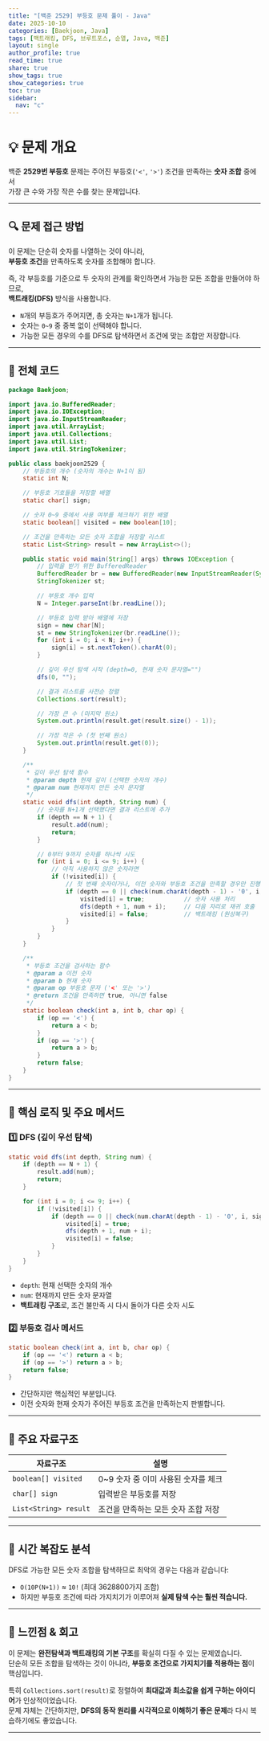 ```yaml
---
title: "[백준 2529] 부등호 문제 풀이 - Java"
date: 2025-10-10
categories: [Baekjoon, Java]
tags: [백트래킹, DFS, 브루트포스, 순열, Java, 백준]
layout: single
author_profile: true
read_time: true
share: true
show_tags: true
show_categories: true
toc: true
sidebar:
  nav: "c"
---
```


# 💡 문제 개요

백준 **2529번 부등호** 문제는 주어진 부등호(`'<'`, `'>'`) 조건을 만족하는 **숫자 조합** 중에서  
가장 큰 수와 가장 작은 수를 찾는 문제입니다.

---

## 🔍 문제 접근 방법

이 문제는 단순히 숫자를 나열하는 것이 아니라,  
**부등호 조건**을 만족하도록 숫자를 조합해야 합니다.

즉, 각 부등호를 기준으로 두 숫자의 관계를 확인하면서 가능한 모든 조합을 만들어야 하므로,  
**백트래킹(DFS)** 방식을 사용합니다.

- `N`개의 부등호가 주어지면, 총 숫자는 `N+1`개가 됩니다.
- 숫자는 `0~9` 중 중복 없이 선택해야 합니다.
- 가능한 모든 경우의 수를 DFS로 탐색하면서 조건에 맞는 조합만 저장합니다.

---

## 📜 전체 코드

```java
package Baekjoon;

import java.io.BufferedReader;
import java.io.IOException;
import java.io.InputStreamReader;
import java.util.ArrayList;
import java.util.Collections;
import java.util.List;
import java.util.StringTokenizer;

public class baekjoon2529 {
    // 부등호의 개수 (숫자의 개수는 N+1이 됨)
    static int N;

    // 부등호 기호들을 저장할 배열
    static char[] sign;

    // 숫자 0~9 중에서 사용 여부를 체크하기 위한 배열
    static boolean[] visited = new boolean[10];

    // 조건을 만족하는 모든 숫자 조합을 저장할 리스트
    static List<String> result = new ArrayList<>();

    public static void main(String[] args) throws IOException {
        // 입력을 받기 위한 BufferedReader
        BufferedReader br = new BufferedReader(new InputStreamReader(System.in));
        StringTokenizer st;

        // 부등호 개수 입력
        N = Integer.parseInt(br.readLine());

        // 부등호 입력 받아 배열에 저장
        sign = new char[N];
        st = new StringTokenizer(br.readLine());
        for (int i = 0; i < N; i++) {
            sign[i] = st.nextToken().charAt(0);
        }

        // 깊이 우선 탐색 시작 (depth=0, 현재 숫자 문자열="")
        dfs(0, "");

        // 결과 리스트를 사전순 정렬
        Collections.sort(result);

        // 가장 큰 수 (마지막 원소)
        System.out.println(result.get(result.size() - 1));

        // 가장 작은 수 (첫 번째 원소)
        System.out.println(result.get(0));
    }

    /**
     * 깊이 우선 탐색 함수
     * @param depth 현재 깊이 (선택한 숫자의 개수)
     * @param num 현재까지 만든 숫자 문자열
     */
    static void dfs(int depth, String num) {
        // 숫자를 N+1개 선택했다면 결과 리스트에 추가
        if (depth == N + 1) {
            result.add(num);
            return;
        }

        // 0부터 9까지 숫자를 하나씩 시도
        for (int i = 0; i <= 9; i++) {
            // 아직 사용하지 않은 숫자라면
            if (!visited[i]) {
                // 첫 번째 숫자이거나, 이전 숫자와 부등호 조건을 만족할 경우만 진행
                if (depth == 0 || check(num.charAt(depth - 1) - '0', i, sign[depth - 1])) {
                    visited[i] = true;           // 숫자 사용 처리
                    dfs(depth + 1, num + i);     // 다음 자리로 재귀 호출
                    visited[i] = false;          // 백트래킹 (원상복구)
                }
            }
        }
    }

    /**
     * 부등호 조건을 검사하는 함수
     * @param a 이전 숫자
     * @param b 현재 숫자
     * @param op 부등호 문자 ('<' 또는 '>')
     * @return 조건을 만족하면 true, 아니면 false
     */
    static boolean check(int a, int b, char op) {
        if (op == '<') {
            return a < b;
        }
        if (op == '>') {
            return a > b;
        }
        return false;
    }
}

```

---

## 🧠 핵심 로직 및 주요 메서드

### 1️⃣ DFS (깊이 우선 탐색)

```java
static void dfs(int depth, String num) {
    if (depth == N + 1) {
        result.add(num);
        return;
    }

    for (int i = 0; i <= 9; i++) {
        if (!visited[i]) {
            if (depth == 0 || check(num.charAt(depth - 1) - '0', i, sign[depth - 1])) {
                visited[i] = true;
                dfs(depth + 1, num + i);
                visited[i] = false;
            }
        }
    }
}
```

- `depth`: 현재 선택한 숫자의 개수
- `num`: 현재까지 만든 숫자 문자열
- **백트래킹 구조**로, 조건 불만족 시 다시 돌아가 다른 숫자 시도

### 2️⃣ 부등호 검사 메서드

```java
static boolean check(int a, int b, char op) {
    if (op == '<') return a < b;
    if (op == '>') return a > b;
    return false;
}
```

- 간단하지만 핵심적인 부분입니다.
- 이전 숫자와 현재 숫자가 주어진 부등호 조건을 만족하는지 판별합니다.

---

## 🧩 주요 자료구조

| 자료구조              | 설명                                |
| --------------------- | ----------------------------------- |
| `boolean[] visited`   | 0~9 숫자 중 이미 사용된 숫자를 체크 |
| `char[] sign`         | 입력받은 부등호를 저장              |
| `List<String> result` | 조건을 만족하는 모든 숫자 조합 저장 |

---

## 🧮 시간 복잡도 분석

DFS로 가능한 모든 숫자 조합을 탐색하므로 최악의 경우는 다음과 같습니다:

- `O(10P(N+1))` ≈ `10!` (최대 3628800가지 조합)
- 하지만 부등호 조건에 따라 가지치기가 이루어져 **실제 탐색 수는 훨씬 적습니다.**

---

## 💬 느낀점 & 회고

이 문제는 **완전탐색과 백트래킹의 기본 구조**를 확실히 다질 수 있는 문제였습니다.  
단순히 모든 조합을 탐색하는 것이 아니라, **부등호 조건으로 가지치기를 적용하는 점**이 핵심입니다.

특히 `Collections.sort(result)`로 정렬하여 **최대값과 최소값을 쉽게 구하는 아이디어**가 인상적이었습니다.  
문제 자체는 간단하지만, **DFS의 동작 원리를 시각적으로 이해하기 좋은 문제**라 다시 복습하기에도 좋았습니다.

---
